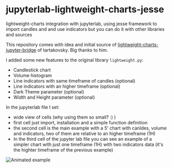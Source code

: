 # jupyterlab-lightweight-charts-jesse
lightweight-charts integration with jupyterlab, using jesse framework to import candles and and use indicators but you can do it with other libraries and sources

This repository comes with idea and initial source of [lightweight-charts-jupyter-bridge](https://github.com/tartakovsky/lightweight-charts-jupyter-bridge) of tartakovsky. Big thanks to him.

I added some new features to the original library `lightweight.py`:
- Candlestick chart
- Volume histogram
- Line indicators with same timeframe of candles (optional)
- Line indicators with an higher timeframe (optional)
- Dark Theme parameter (optional)
- Width and Height parameter (optional)

In the jupyterlab file I set:
- wide view of cells (why using them so small?  :) )
- first cell just import, installation and a simple function definition
- the second cell is the main example with a 5' chart with canldes, volume and indicators, two of them are relative to an higher timeframe (1H) 
- In the third cell of the jupyter lab file you can see an example of a simpler chart with just one timeframe (1H) with two indicators data (it's the highter timeframe of the previous example)

![Animated example](jupyterlab_lightweightchart_example.gif)

